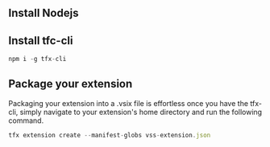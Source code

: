 ## Install Nodejs

## Install tfc-cli
```javascript
npm i -g tfx-cli
```

## Package your extension
Packaging your extension into a .vsix file is effortless once you have the tfx-cli, simply navigate to your extension's home directory and run the following command.
```javascript
tfx extension create --manifest-globs vss-extension.json
```
